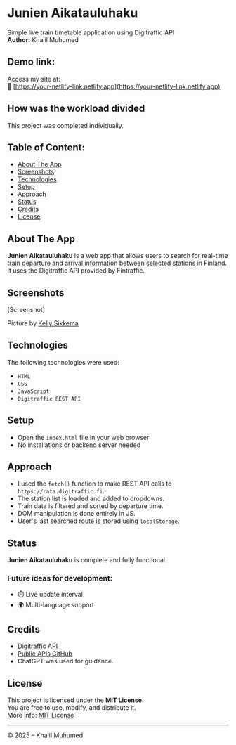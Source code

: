 # Junien Aikatauluhaku  
Simple live train timetable application using Digitraffic API  
**Author:** Khalil Muhumed

## Demo link:
Access my site at:  
🔗 [https://your-netlify-link.netlify.app](https://your-netlify-link.netlify.app)

## How was the workload divided
This project was completed individually.  

## Table of Content:

- [About The App](#about-the-app)
- [Screenshots](#screenshots)
- [Technologies](#technologies)
- [Setup](#setup)
- [Approach](#approach)
- [Status](#status)
- [Credits](#credits)
- [License](#license)

## About The App
**Junien Aikatauluhaku** is a web app that allows users to search for real-time train departure and arrival information between selected stations in Finland.  
It uses the Digitraffic API provided by Fintraffic.

## Screenshots
[Screenshot]

Picture by [Kelly Sikkema](https://unsplash.com/@kellysikkema)

## Technologies
The following technologies were used:

- `HTML`
- `CSS`
- `JavaScript`
- `Digitraffic REST API`

## Setup

- Open the `index.html` file in your web browser
- No installations or backend server needed

## Approach
- I used the `fetch()` function to make REST API calls to `https://rata.digitraffic.fi`.
- The station list is loaded and added to dropdowns.
- Train data is filtered and sorted by departure time.
- DOM manipulation is done entirely in JS.
- User's last searched route is stored using `localStorage`.

## Status
**Junien Aikatauluhaku** is complete and fully functional.

### Future ideas for development:
- ⏱️ Live update interval
- 🌍 Multi-language support

## Credits
- [Digitraffic API](https://rata.digitraffic.fi)
- [Public APIs GitHub](https://github.com/public-apis/public-apis)
- ChatGPT was used for guidance.

## License
This project is licensed under the **MIT License**.  
You are free to use, modify, and distribute it.  
More info: [MIT License](https://opensource.org/licenses/MIT)

---

© 2025 – Khalil Muhumed 